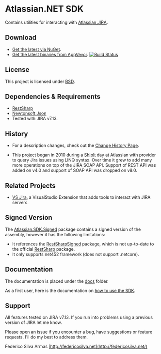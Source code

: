 # Atlassian.NET SDK

Contains utilities for interacting with  [Atlassian JIRA](http://www.atlassian.com/software/jira).

## Download

- [Get the latest via NuGet](http://nuget.org/List/Packages/Atlassian.SDK).
- [Get the latest binaries from AppVeyor](https://ci.appveyor.com/project/farmas/atlassian-net-sdk/history).
  [![Build Status](https://ci.appveyor.com/api/projects/status/bitbucket/farmas/atlassian.net-sdk?branch=release&amp;svg=true)](https://ci.appveyor.com/project/farmas/atlassian-net-sdk)

## License

This project is licensed under  [BSD](https://bitbucket.org/farmas/atlassian.net-sdk/wiki/License).

## Dependencies & Requirements

- [RestSharp](https://www.nuget.org/packages/RestSharp)
- [Newtonsoft.Json](https://www.nuget.org/packages/Newtonsoft.Json)
- Tested with JIRA v7.13.

## History

- For a description changes, check out the [Change History Page](https://bitbucket.org/farmas/atlassian.net-sdk/wiki/Change%20History).

- This project began in 2010 during a [ShipIt](https://www.atlassian.com/company/shipit) day at Atlassian with provider
  to query Jira issues using LINQ syntax. Over time it grew to add many more operations on top of the JIRA SOAP API.
  Support of REST API was added on v4.0 and support of SOAP API was dropped on v8.0.

## Related Projects

- [VS Jira](https://bitbucket.org/farmas/vsjira), a VisualStudio Extension that adds tools to interact with JIRA
  servers.

## Signed Version

The [Atlassian.SDK.Signed](https://www.nuget.org/packages/Atlassian.SDK.Signed/) package contains a signed version of
the assembly, however it has the following limitations:

- It references the  [RestSharpSigned](https://www.nuget.org/packages/RestSharpSigned) package, which is not up-to-date
  to the official  [RestSharp](https://www.nuget.org/packages/RestSharpSigned) package.
- It only supports net452 framework (does not support .netcore).

## Documentation

The documentation is placed under the [docs](/docs) folder.

As a first user, here is the documentation on [how to use the SDK](/docs/how-to-use-the-sdk.md).

## Support

All features tested on JIRA v7.13. If you run into problems using a previous version of JIRA let me know.

Please open an issue if you encounter a bug, have suggestions or feature requests. I'll do my best to address them.

Federico Silva Armas
[http://federicosilva.net](http://federicosilva.net/)
